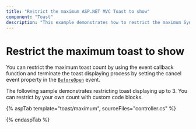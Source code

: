 ```yaml
---
title: "Restrict the maximum ASP.NET MVC Toast to show"
component: "Toast"
description: "This example demonstrates how to restrict the maximum Syncfusion ASP.NET MVC Toast count is displayed on a screen."
---
```


# Restrict the maximum toast to show

You can restrict the maximum toast count by using the event callback function and terminate the toast displaying process by setting the cancel event property in the [`BeforeOpen`](https://help.syncfusion.com/cr/aspnetcore-js2/Syncfusion.EJ2.Notifications.Toast.html#Syncfusion_EJ2_Notifications_Toast_BeforeOpen) event.

The following sample demonstrates restricting toast displaying up to 3. You can restrict by your own count with custom code blocks.

{% aspTab template="toast/maximum", sourceFiles="controller.cs" %}

{% endaspTab %}